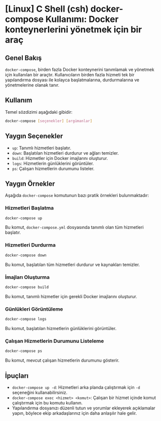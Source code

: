# [Linux] C Shell (csh) docker-compose Kullanımı: Docker konteynerlerini yönetmek için bir araç

## Genel Bakış
`docker-compose`, birden fazla Docker konteynerini tanımlamak ve yönetmek için kullanılan bir araçtır. Kullanıcıların birden fazla hizmeti tek bir yapılandırma dosyası ile kolayca başlatmalarına, durdurmalarına ve yönetmelerine olanak tanır.

## Kullanım
Temel sözdizimi aşağıdaki gibidir:
```bash
docker-compose [seçenekler] [argümanlar]
```

## Yaygın Seçenekler
- `up`: Tanımlı hizmetleri başlatır.
- `down`: Başlatılan hizmetleri durdurur ve ağları temizler.
- `build`: Hizmetler için Docker imajlarını oluşturur.
- `logs`: Hizmetlerin günlüklerini görüntüler.
- `ps`: Çalışan hizmetlerin durumunu listeler.

## Yaygın Örnekler
Aşağıda `docker-compose` komutunun bazı pratik örnekleri bulunmaktadır:

### Hizmetleri Başlatma
```bash
docker-compose up
```
Bu komut, `docker-compose.yml` dosyasında tanımlı olan tüm hizmetleri başlatır.

### Hizmetleri Durdurma
```bash
docker-compose down
```
Bu komut, başlatılan tüm hizmetleri durdurur ve kaynakları temizler.

### İmajları Oluşturma
```bash
docker-compose build
```
Bu komut, tanımlı hizmetler için gerekli Docker imajlarını oluşturur.

### Günlükleri Görüntüleme
```bash
docker-compose logs
```
Bu komut, başlatılan hizmetlerin günlüklerini görüntüler.

### Çalışan Hizmetlerin Durumunu Listeleme
```bash
docker-compose ps
```
Bu komut, mevcut çalışan hizmetlerin durumunu gösterir.

## İpuçları
- `docker-compose up -d`: Hizmetleri arka planda çalıştırmak için `-d` seçeneğini kullanabilirsiniz.
- `docker-compose exec <hizmet> <komut>`: Çalışan bir hizmet içinde komut çalıştırmak için bu komutu kullanın.
- Yapılandırma dosyanızı düzenli tutun ve yorumlar ekleyerek açıklamalar yapın, böylece ekip arkadaşlarınız için daha anlaşılır hale gelir.